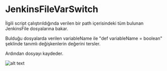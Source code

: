 # JenkinsFileVarSwitch

İlgili script çalıştırıldığında verilen bir path içerisindeki tüm bulunan JenkinsFile dosyalarına bakar. 

Bulduğu dosyalarda verilen variableName ile "def variableName = boolean" şeklinde tanımlı değişkenlerin değerini tersler. 

Ardından dosyayı kaydeder.

![alt text](https://github.com/abdllhyalcn/JenkinsPython/blob/GETPATH_AY/ScreebShot.png?raw=true)